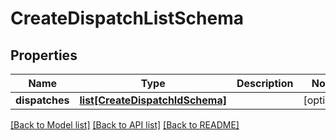 # CreateDispatchListSchema

## Properties
Name | Type | Description | Notes
------------ | ------------- | ------------- | -------------
**dispatches** | [**list[CreateDispatchIdSchema]**](CreateDispatchIdSchema.md) |  | [optional] 

[[Back to Model list]](../README.md#documentation-for-models) [[Back to API list]](../README.md#documentation-for-api-endpoints) [[Back to README]](../README.md)

